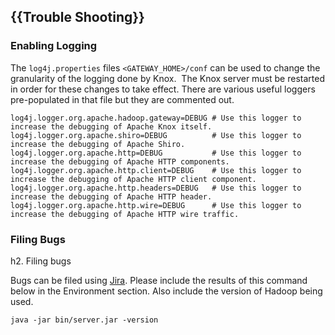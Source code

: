 <!---
   Licensed to the Apache Software Foundation (ASF) under one or more
   contributor license agreements.  See the NOTICE file distributed with
   this work for additional information regarding copyright ownership.
   The ASF licenses this file to You under the Apache License, Version 2.0
   (the "License"); you may not use this file except in compliance with
   the License.  You may obtain a copy of the License at

       http://www.apache.org/licenses/LICENSE-2.0

   Unless required by applicable law or agreed to in writing, software
   distributed under the License is distributed on an "AS IS" BASIS,
   WITHOUT WARRANTIES OR CONDITIONS OF ANY KIND, either express or implied.
   See the License for the specific language governing permissions and
   limitations under the License.
--->

{{Trouble Shooting}}
--------------------

### Enabling Logging ###

The `log4j.properties` files `<GATEWAY_HOME>/conf` can be used to change the granularity of the logging done by Knox. &nbsp;The Knox server must be restarted in order for these changes to take effect.
There are various useful loggers pre-populated in that file but they are commented out.

    log4j.logger.org.apache.hadoop.gateway=DEBUG # Use this logger to increase the debugging of Apache Knox itself.
    log4j.logger.org.apache.shiro=DEBUG          # Use this logger to increase the debugging of Apache Shiro.
    log4j.logger.org.apache.http=DEBUG           # Use this logger to increase the debugging of Apache HTTP components.
    log4j.logger.org.apache.http.client=DEBUG    # Use this logger to increase the debugging of Apache HTTP client component.
    log4j.logger.org.apache.http.headers=DEBUG   # Use this logger to increase the debugging of Apache HTTP header.
    log4j.logger.org.apache.http.wire=DEBUG      # Use this logger to increase the debugging of Apache HTTP wire traffic.

### Filing Bugs ###

h2. Filing bugs

Bugs can be filed using [Jira](https://issues.apache.org/jira/browse/KNOX).
Please include the results of this command below in the Environment section.
Also include the version of Hadoop being used.

    java -jar bin/server.jar -version

